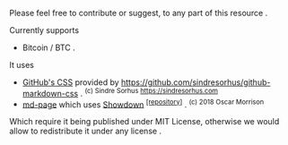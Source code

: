 <!-- [ver_1_0] -->

Please feel free to contribute or suggest, to any part of this resource .

Currently supports
* Bitcoin / BTC .

It uses
* [GitHub's CSS](https://github.com/primer/css) provided by https://github.com/sindresorhus/github-markdown-css . <sup>(c) Sindre Sorhus https://sindresorhus.com</sup>
* [md-page](https://github.com/oscarmorrison/md-page/tree/master) which uses [Showdown](https://showdownjs.com/) <sup>[[repository]](https://github.com/showdownjs/showdown)</sup> . <sup>(c) 2018 Oscar Morrison</sup>

Which require it being published under MIT License, otherwise we would allow to redistribute it under any license .
